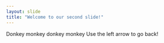 ```yaml
---
layout: slide
title: "Welcome to our second slide!"
---
```

Donkey monkey donkey monkey
Use the left arrow to go back!
